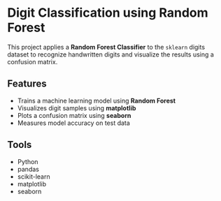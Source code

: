 # Digit Classification using Random Forest

This project applies a **Random Forest Classifier** to the `sklearn` digits dataset to recognize handwritten digits and visualize the results using a confusion matrix.

## Features
- Trains a machine learning model using **Random Forest**
- Visualizes digit samples using **matplotlib**
- Plots a confusion matrix using **seaborn**
- Measures model accuracy on test data

## Tools  
- Python
- pandas
- scikit-learn
- matplotlib
- seaborn
